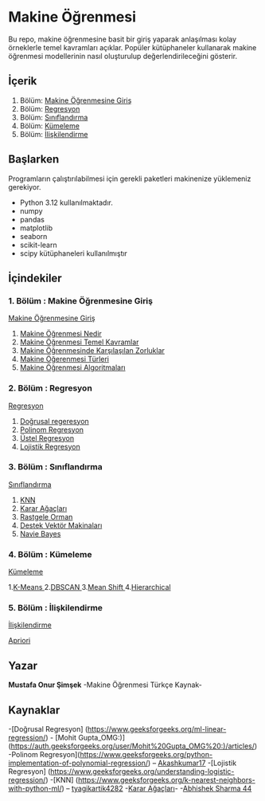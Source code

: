 
# Makine Öğrenmesi 


Bu repo, makine öğrenmesine basit bir giriş yaparak anlaşılması kolay örneklerle temel kavramları açıklar.
Popüler kütüphaneler kullanarak makine öğrenmesi modellerinin nasıl oluşturulup değerlendirileceğini gösterir.

## İçerik

1. Bölüm:  [Makine Öğrenmesine Giriş](https://github.com/MOnursimsek/Makine-Ogrenmesi/tree/main/1-Makine%20%C3%96%C4%9Frenmesine%20Giri%C5%9F) 
2. Bölüm:  [Regresyon](https://github.com/MOnursimsek/Makine-Ogrenmesi/tree/main/2-Regresyon)
3. Bölüm:  [Sınıflandırma](https://github.com/MOnursimsek/Makine-Ogrenmesi/tree/main/3-S%C4%B1n%C4%B1fland%C4%B1rma)
4. Bölüm:  [Kümeleme](https://github.com/MOnursimsek/Makine-Ogrenmesi/tree/main/4-K%C3%BCmeleme)
5. Bölüm:  [İlişkilendirme](https://github.com/MOnursimsek/Makine-Ogrenmesi/tree/main/5-%C4%B0li%C5%9Fkilendirme/Apriori)


## Başlarken

Programların çalıştırılabilmesi için gerekli paketleri makinenize yüklemeniz gerekiyor. 
*   Python 3.12 kullanılmaktadır.
*   numpy
*   pandas
*   matplotlib
*   seaborn
*   scikit-learn
*   scipy
kütüphaneleri kullanılmıştır 


## İçindekiler

###	1.	Bölüm  : Makine Öğrenmesine Giriş
[Makine Öğrenmesine Giriş](https://github.com/MOnursimsek/Makine-Ogrenmesi/tree/main/1-Makine%20%C3%96%C4%9Frenmesine%20Giri%C5%9F) 

1. [Makine Öğrenmesi Nedir](https://github.com/MOnursimsek/Makine-Ogrenmesi/blob/main/1-Makine%20%C3%96%C4%9Frenmesine%20Giri%C5%9F/1.1%20Makine%20%C3%96%C4%9Frenmesi%20Nedir.pdf)
2. [Makine Öğrenmesi Temel Kavramlar](https://github.com/MOnursimsek/Makine-Ogrenmesi/blob/main/1-Makine%20%C3%96%C4%9Frenmesine%20Giri%C5%9F/1.2%20Makine%20%C3%96%C4%9Frenmesi%20Temel%20Kavramlar.pdf)
3. [Makine Öğrenmesinde Karşılaşılan Zorluklar](https://github.com/MOnursimsek/Makine-Ogrenmesi/blob/main/1-Makine%20%C3%96%C4%9Frenmesine%20Giri%C5%9F/1.3%20Makine%20%C3%96%C4%9Frenmesinde%20Kar%C5%9F%C4%B1la%C5%9F%C4%B1lan%20Zorluklar.pdf)
4. [Makine Öğerenmesi Türleri](https://github.com/MOnursimsek/Makine-Ogrenmesi/blob/main/1-Makine%20%C3%96%C4%9Frenmesine%20Giri%C5%9F/1.4%20Makine%20%C3%96%C4%9Ferenmesi%20T%C3%BCrleri.pdf)
5. [Makine Öğrenmesi Algoritmaları](https://github.com/MOnursimsek/Makine-Ogrenmesi/blob/main/1-Makine%20%C3%96%C4%9Frenmesine%20Giri%C5%9F/1.5%20Makine%20%C3%96%C4%9Frenmesi%20Algoritmalar%C4%B1.pdf)


###	2.	Bölüm   : Regresyon

[Regresyon](https://github.com/MOnursimsek/Makine-Ogrenmesi/tree/main/2-Regresyon)

1. [Doğrusal regeresyon](https://github.com/MOnursimsek/Makine-Ogrenmesi/tree/main/2-Regresyon/2.1%20Do%C4%9Frusal%20regeresyon)
2. [Polinom Regresyon](https://github.com/MOnursimsek/Makine-Ogrenmesi/tree/main/2-Regresyon/2.2%20Polinom%20Regresyon)	
3. [Üstel Regresyon](https://github.com/MOnursimsek/Makine-Ogrenmesi/tree/main/2-Regresyon/2.3%20%C3%9Cstel%20Regresyon)
4. [Lojistik Regresyon](https://github.com/MOnursimsek/Makine-Ogrenmesi/tree/main/2-Regresyon/2.4%20Lojistik%20Regresyon)


###	3.	Bölüm   : Sınıflandırma

[Sınıflandırma](https://github.com/MOnursimsek/Makine-Ogrenmesi/tree/main/3-S%C4%B1n%C4%B1fland%C4%B1rma)

1. [KNN](https://github.com/MOnursimsek/Makine-Ogrenmesi/tree/main/3-S%C4%B1n%C4%B1fland%C4%B1rma/3.1%20KNN)
2. [Karar Ağaçları ](https://github.com/MOnursimsek/Makine-Ogrenmesi/tree/main/3-S%C4%B1n%C4%B1fland%C4%B1rma/3.2%20Karar%20A%C4%9Fa%C3%A7lar%C4%B1)	
3. [Rastgele Orman ](https://github.com/MOnursimsek/Makine-Ogrenmesi/tree/main/3-S%C4%B1n%C4%B1fland%C4%B1rma/3.3%20Rastgele%20Orman)
4. [Destek Vektör Makinaları ](https://github.com/MOnursimsek/Makine-Ogrenmesi/tree/main/3-S%C4%B1n%C4%B1fland%C4%B1rma/3.4%20Destek%20Vekt%C3%B6r%20Makinalar%C4%B1)
5. [Navie Bayes ](https://github.com/MOnursimsek/Makine-Ogrenmesi/tree/main/3-S%C4%B1n%C4%B1fland%C4%B1rma/3.5%20Navie%20Bayes)


###	4.	Bölüm  : Kümeleme

[Kümeleme](https://github.com/MOnursimsek/Makine-Ogrenmesi/tree/main/4-K%C3%BCmeleme)

1.[K-Means ](https://github.com/MOnursimsek/Makine-Ogrenmesi/tree/main/4-K%C3%BCmeleme/4.1%20K-Means)
2.[DBSCAN ](https://github.com/MOnursimsek/Makine-Ogrenmesi/tree/main/4-K%C3%BCmeleme/4.2%20DBSCAN)	
3.[Mean Shift ](https://github.com/MOnursimsek/Makine-Ogrenmesi/tree/main/4-K%C3%BCmeleme/4.3%20Mean%20Shift)
4.[Hierarchical ](https://github.com/MOnursimsek/Makine-Ogrenmesi/tree/main/4-K%C3%BCmeleme/4.4%20Hierarchical)


###	5.	Bölüm  : İlişkilendirme

[İlişkilendirme](https://github.com/MOnursimsek/Makine-Ogrenmesi/tree/main/5-%C4%B0li%C5%9Fkilendirme/Apriori)

[Apriori ](https://github.com/MOnursimsek/Makine-Ogrenmesi/tree/main/5-%C4%B0li%C5%9Fkilendirme/Apriori)


## Yazar

**Mustafa Onur Şimşek** -Makine Öğrenmesi Türkçe Kaynak- 

## Kaynaklar

-[Doğrusal Regresyon] (https://www.geeksforgeeks.org/ml-linear-regression/) - [Mohit Gupta_OMG:)] (https://auth.geeksforgeeks.org/user/Mohit%20Gupta_OMG%20:)/articles/)
-Polinom Regresyon](https://www.geeksforgeeks.org/python-implementation-of-polynomial-regression/) – [Akashkumar17](https://auth.geeksforgeeks.org/user/Akashkumar17/articles/)
-[Lojistik Regresyon] (https://www.geeksforgeeks.org/understanding-logistic-regression/)
-[KNN] (https://www.geeksforgeeks.org/k-nearest-neighbors-with-python-ml/) – [tyagikartik4282](https://auth.geeksforgeeks.org/user/tyagikartik4282/articles/)
-[Karar Ağaçları]( https://www.geeksforgeeks.org/decision-tree-implementation-python/ )-
-[Abhishek Sharma 44 ]( https://auth.geeksforgeeks.org/user/Abhishek%20Sharma%2044/articles/ )

